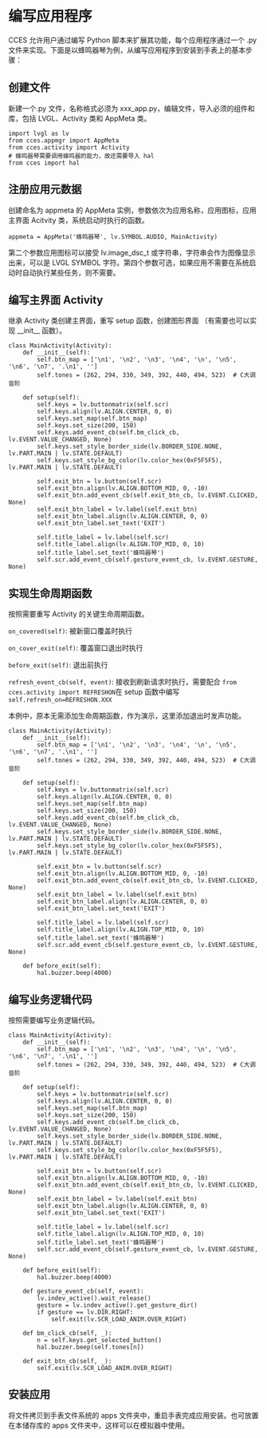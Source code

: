 # 编写应用程序
CCES 允许用户通过编写 Python 脚本来扩展其功能，每个应用程序通过一个 .py 文件来实现。下面是以蜂鸣器琴为例，从编写应用程序到安装到手表上的基本步骤：

## 创建文件

新建一个.py 文件，名称格式必须为 xxx_app.py，编辑文件，导入必须的组件和库，包括 LVGL、Activity 类和 AppMeta 类。

```
import lvgl as lv
from cces.appmgr import AppMeta
from cces.activity import Activity
# 蜂鸣器琴需要调用蜂鸣器的能力，故还需要导入 hal
from cces import hal
```

## 注册应用元数据

创建命名为 appmeta 的 AppMeta 实例，参数依次为应用名称，应用图标，应用主界面 Acitvity 类，系统启动时执行的函数。

```
appmeta = AppMeta('蜂鸣器琴', lv.SYMBOL.AUDIO, MainActivity)
```

第二个参数应用图标可以接受 lv.image_dsc_t 或字符串，字符串会作为图像显示出来，可以是 LVGL SYMBOL 字符。第四个参数可选，如果应用不需要在系统启动时自动执行某些任务，则不需要。

## 编写主界面 Activity

继承 Activity 类创建主界面，重写 setup 函数，创建图形界面 （有需要也可以实现 \_\_init\_\_ 函数）。

```
class MainActivity(Activity):
    def __init__(self):
        self.btn_map = ['\n1', '\n2', '\n3', '\n4', '\n', '\n5', '\n6', '\n7', '.\n1', '']
        self.tones = (262, 294, 330, 349, 392, 440, 494, 523)  # C大调音阶

    def setup(self):
        self.keys = lv.buttonmatrix(self.scr)
        self.keys.align(lv.ALIGN.CENTER, 0, 0)
        self.keys.set_map(self.btn_map)
        self.keys.set_size(200, 150)
        self.keys.add_event_cb(self.bm_click_cb, lv.EVENT.VALUE_CHANGED, None)
        self.keys.set_style_border_side(lv.BORDER_SIDE.NONE, lv.PART.MAIN | lv.STATE.DEFAULT)
        self.keys.set_style_bg_color(lv.color_hex(0xF5F5F5), lv.PART.MAIN | lv.STATE.DEFAULT)

        self.exit_btn = lv.button(self.scr)
        self.exit_btn.align(lv.ALIGN.BOTTOM_MID, 0, -10)
        self.exit_btn.add_event_cb(self.exit_btn_cb, lv.EVENT.CLICKED, None)
        self.exit_btn_label = lv.label(self.exit_btn)
        self.exit_btn_label.align(lv.ALIGN.CENTER, 0, 0)
        self.exit_btn_label.set_text('EXIT')

        self.title_label = lv.label(self.scr)
        self.title_label.align(lv.ALIGN.TOP_MID, 0, 10)
        self.title_label.set_text('蜂鸣器琴')
        self.scr.add_event_cb(self.gesture_event_cb, lv.EVENT.GESTURE, None)
```

## 实现生命周期函数

按照需要重写 Activity 的关键生命周期函数。

`on_covered(self)`: 被新窗口覆盖时执行

`on_cover_exit(self)`: 覆盖窗口退出时执行

`before_exit(self)`: 退出前执行

`refresh_event_cb(self, event)`: 接收到刷新请求时执行，需要配合 `from cces.activity import REFRESHON`在 setup 函数中编写 `self.refresh_on=REFRESHON.XXX`

本例中，原本无需添加生命周期函数，作为演示，这里添加退出时发声功能。

```
class MainActivity(Activity):
    def __init__(self):
        self.btn_map = ['\n1', '\n2', '\n3', '\n4', '\n', '\n5', '\n6', '\n7', '.\n1', '']
        self.tones = (262, 294, 330, 349, 392, 440, 494, 523)  # C大调音阶

    def setup(self):
        self.keys = lv.buttonmatrix(self.scr)
        self.keys.align(lv.ALIGN.CENTER, 0, 0)
        self.keys.set_map(self.btn_map)
        self.keys.set_size(200, 150)
        self.keys.add_event_cb(self.bm_click_cb, lv.EVENT.VALUE_CHANGED, None)
        self.keys.set_style_border_side(lv.BORDER_SIDE.NONE, lv.PART.MAIN | lv.STATE.DEFAULT)
        self.keys.set_style_bg_color(lv.color_hex(0xF5F5F5), lv.PART.MAIN | lv.STATE.DEFAULT)

        self.exit_btn = lv.button(self.scr)
        self.exit_btn.align(lv.ALIGN.BOTTOM_MID, 0, -10)
        self.exit_btn.add_event_cb(self.exit_btn_cb, lv.EVENT.CLICKED, None)
        self.exit_btn_label = lv.label(self.exit_btn)
        self.exit_btn_label.align(lv.ALIGN.CENTER, 0, 0)
        self.exit_btn_label.set_text('EXIT')

        self.title_label = lv.label(self.scr)
        self.title_label.align(lv.ALIGN.TOP_MID, 0, 10)
        self.title_label.set_text('蜂鸣器琴')
        self.scr.add_event_cb(self.gesture_event_cb, lv.EVENT.GESTURE, None)

    def before_exit(self):
        hal.buzzer.beep(4000)
```

## 编写业务逻辑代码

按照需要编写业务逻辑代码。

```
class MainActivity(Activity):
    def __init__(self):
        self.btn_map = ['\n1', '\n2', '\n3', '\n4', '\n', '\n5', '\n6', '\n7', '.\n1', '']
        self.tones = (262, 294, 330, 349, 392, 440, 494, 523)  # C大调音阶

    def setup(self):
        self.keys = lv.buttonmatrix(self.scr)
        self.keys.align(lv.ALIGN.CENTER, 0, 0)
        self.keys.set_map(self.btn_map)
        self.keys.set_size(200, 150)
        self.keys.add_event_cb(self.bm_click_cb, lv.EVENT.VALUE_CHANGED, None)
        self.keys.set_style_border_side(lv.BORDER_SIDE.NONE, lv.PART.MAIN | lv.STATE.DEFAULT)
        self.keys.set_style_bg_color(lv.color_hex(0xF5F5F5), lv.PART.MAIN | lv.STATE.DEFAULT)

        self.exit_btn = lv.button(self.scr)
        self.exit_btn.align(lv.ALIGN.BOTTOM_MID, 0, -10)
        self.exit_btn.add_event_cb(self.exit_btn_cb, lv.EVENT.CLICKED, None)
        self.exit_btn_label = lv.label(self.exit_btn)
        self.exit_btn_label.align(lv.ALIGN.CENTER, 0, 0)
        self.exit_btn_label.set_text('EXIT')

        self.title_label = lv.label(self.scr)
        self.title_label.align(lv.ALIGN.TOP_MID, 0, 10)
        self.title_label.set_text('蜂鸣器琴')
        self.scr.add_event_cb(self.gesture_event_cb, lv.EVENT.GESTURE, None)

    def before_exit(self):
        hal.buzzer.beep(4000)

    def gesture_event_cb(self, event):
        lv.indev_active().wait_release()
        gesture = lv.indev_active().get_gesture_dir()
        if gesture == lv.DIR.RIGHT:
            self.exit(lv.SCR_LOAD_ANIM.OVER_RIGHT)

    def bm_click_cb(self, _):
        n = self.keys.get_selected_button()
        hal.buzzer.beep(self.tones[n])

    def exit_btn_cb(self, _):
        self.exit(lv.SCR_LOAD_ANIM.OVER_RIGHT)
```

## 安装应用

将文件拷贝到手表文件系统的 apps 文件夹中，重启手表完成应用安装。也可放置在本储存库的 apps 文件夹中，这样可以在模拟器中使用。